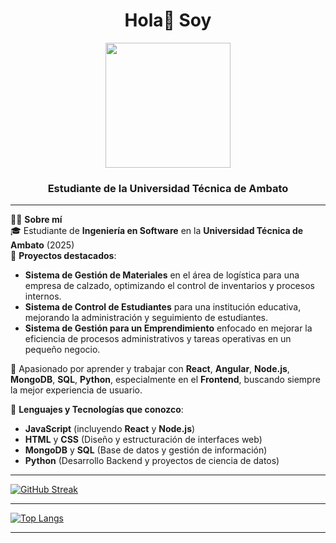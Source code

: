 <div id="header" align="center">
    <h1 align="center">Hola👋 Soy</h1>
    <img src="https://i.postimg.cc/pVZBhvmw/logo.png" width="200">
    <h3 align="center">Estudiante de la Universidad Técnica de Ambato</h3>
</div>

---
👨‍💻 **Sobre mí**  
🎓 Estudiante de **Ingeniería en Software** en la **Universidad Técnica de Ambato** (2025)  
🔧 **Proyectos destacados**:  
- **Sistema de Gestión de Materiales** en el área de logística para una empresa de calzado, optimizando el control de inventarios y procesos internos.  
- **Sistema de Control de Estudiantes** para una institución educativa, mejorando la administración y seguimiento de estudiantes.  
- **Sistema de Gestión para un Emprendimiento** enfocado en mejorar la eficiencia de procesos administrativos y tareas operativas en un pequeño negocio.  

🌱 Apasionado por aprender y trabajar con **React**, **Angular**, **Node.js**, **MongoDB**, **SQL**, **Python**, especialmente en el **Frontend**, buscando siempre la mejor experiencia de usuario.  

📲 **Lenguajes y Tecnologías que conozco**:  
- **JavaScript** (incluyendo **React** y **Node.js**)  
- **HTML** y **CSS** (Diseño y estructuración de interfaces web)  
- **MongoDB** y **SQL** (Base de datos y gestión de información)  
- **Python** (Desarrollo Backend y proyectos de ciencia de datos)

---

[![GitHub Streak](https://github-readme-streak-stats.herokuapp.com?user=AndresT1710&theme=dark&locale=es)](https://git.io/streak-stats)

---

[![Top Langs](https://github-readme-stats-sigma-five.vercel.app/api/top-langs/?username=AndresT1710&theme=tokionight)](https://github.com/anuraghazra/github-readme-stats)

---
